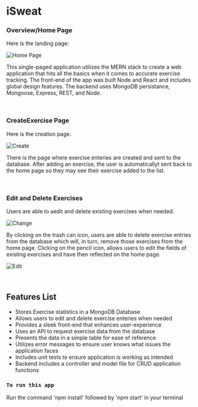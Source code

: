 # iSweat

### Overview/Home Page

Here is the landing page:

![Home Page](https://user-images.githubusercontent.com/91065673/186503404-968cc353-868c-4a22-8317-564b574808a7.png)

This single-paged application utilizes the MERN stack to create a web application that hits all the basics when it comes to accurate exercise tracking. The front-end of the app was built Node and React and includes global design features. The backend uses MongoDB persistance, Mongoose, Express, REST, and Node.

<br>

### CreateExercise Page

Here is the creation page.

![Create](https://user-images.githubusercontent.com/91065673/186503612-db63e775-2235-4e3f-aa4b-8905ca8fa739.png)

There is the page where exercise enteries are created and sent to the database. After adding an exercise, the user is automaticallyt sent back to the home page so they may see their exercise added to the list. 

<br>

### Edit and Delete Exercises

Users are able to aedit and delete existing exercises when needed.

![Change](https://user-images.githubusercontent.com/91065673/186504223-8ef8559b-2246-4ae1-a810-c6b25b270212.png)

By clicking on the trash can icon, users are able to delete exercise entries from the database which will, in turn, remove those exercises from the home page. Clicking on the pencil icon, allows users to edit the fields of existing exercises and have then reflected on the home page.

![Edit](https://user-images.githubusercontent.com/91065673/186504251-83754fd1-a6b0-4946-84a6-6c7e25307c1f.png)

<br>

## Features List

- Stores Exercise statistics in a MongoDB Database
- Allows users to edit and delete exercise enteries when needed
- Provides a sleek front-end that enhances user-experience
- Uses an API to request exercise data from the database 
- Presents the data in a simple table for ease of reference
- Utilizes error messages to ensure user knows what issues the application faces
- Includes unit tests to ensure application is working as intended
- Backend includes a controller and model file for CRUD application functions

### `To run this app`

Run the command 'npm install' followed by 'npm start' in your terminal
